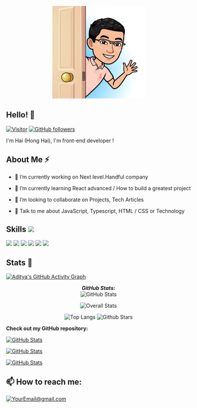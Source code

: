 <div align="center">
<img width="50%" height = "50%" src="./dinodev_profile.jpg" alt="cover" />
</div>
<h2>Hello! 👋</h2>

[![Visitor](https://visitor-badge.laobi.icu/badge?page_id=Din0Dev.dinodev)](https://github.com/Din0Dev) [![GitHub followers](https://img.shields.io/github/followers/Din0Dev.svg?style=social&label=Follow)](https://github.com/Din0Dev?tab=followers)

I'm Hai (Hong Hai), I'm front-end developer !

<h2>About Me ⚡</h2>

- 🔭 I’m currently working on Next level.Handful company

- 🌱 I’m currently learning React advanced / How to build a greatest project

- 👯 I’m looking to collaborate on Projects, Tech Articles

- 💬 Talk to me about JavaScript, Typescript, HTML / CSS or Technology

<h2> Skills <img src = "https://media2.giphy.com/media/QssGEmpkyEOhBCb7e1/giphy.gif?cid=ecf05e47a0n3gi1bfqntqmob8g9aid1oyj2wr3ds3mg700bl&rid=giphy.gif" width = 32px>
 </h2>
<a> <img width ='32px' src ='https://raw.githubusercontent.com/rahulbanerjee26/githubAboutMeGenerator/main/icons/css.svg'> </a>
<a> <img width ='32px' src ='https://raw.githubusercontent.com/rahulbanerjee26/githubAboutMeGenerator/main/icons/html.svg'> </a>
<a> <img width ='32px' src ='https://raw.githubusercontent.com/rahulbanerjee26/githubAboutMeGenerator/main/icons/reactjs.svg'> </a>
<a> <img width ='32px' src ='https://raw.githubusercontent.com/rahulbanerjee26/githubAboutMeGenerator/main/icons/javascript.svg'> </a>
<a> <img width ='32px' src ='https://raw.githubusercontent.com/rahulbanerjee26/githubAboutMeGenerator/main/icons/typescript.svg'> </a>
<a> <img width ='32px' src ='https://raw.githubusercontent.com/rahulbanerjee26/githubAboutMeGenerator/main/icons/sass.svg'> </a>


<h2>Stats 👀 </h2>

[![Aditya's GitHub Activity Graph](https://activity-graph.herokuapp.com/graph?username=Din0Dev&theme=tokyonight)](https://git.io/praveenscience)

<div align="center">
  
  <p align="center">
  <b><em>GitHub Stats:</em></b> <br/>
    <img src="https://github-readme-streak-stats.herokuapp.com/?user=Din0Dev&theme=tokyonight" alt="GitHub Stats" />

![Overall Stats](https://github-readme-stats.vercel.app/api?username=Din0Dev&count_private=true&show_icons=true&hide=contribs&theme=tokyonight)

![Top Langs](https://github-readme-stats.vercel.app/api/top-langs/?username=Din0Dev&layout=compact&theme=tokyonight) ![Github Stars](https://github-readme-stats.vercel.app/api?username=Din0Dev&show_icons=true&locale=en&count_private=true&hide_rank=true&custom_title=My%20GitHub%20Stats&disable_animations=true&theme=tokyonight)

</div>

**Check out my GitHub repository:**

<div>
  <p>
    <a href="https://github.com/Din0Dev/travel-template">
      <img src="https://github-readme-stats.vercel.app/api/pin/?username=Din0dev&repo=travel-template" alt="GitHub Stats" />
    </a>
    </p>
    <p>
    <a href="https://github.com/Din0Dev/tech-view">
      <img src="https://github-readme-stats.vercel.app/api/pin/?username=Din0dev&repo=tech-view" alt="GitHub Stats" />
    </a>
    </p>
    <p>
        <a href="https://github.com/Din0Dev/nft-dragon">
      <img src="https://github-readme-stats.vercel.app/api/pin/?username=Din0dev&repo=nft-dragon" alt="GitHub Stats" />
    </a>
  </p>
</div>

<h2>📫 How to reach me:</h2>

<a href="mailto:honghai251.info@gmail.com">![YourEmail@gmail.com](https://img.shields.io/badge/Gmail-D14836?style=for-the-badge&logo=gmail&logoColor=white)</a>
